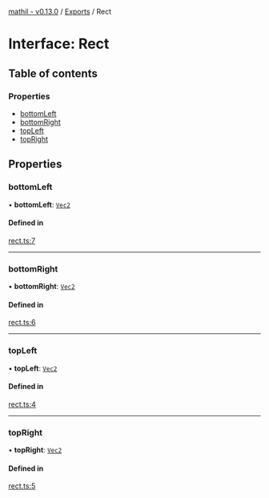 [mathil - v0.13.0](../README.md) / [Exports](../modules.md) / Rect

# Interface: Rect

## Table of contents

### Properties

- [bottomLeft](Rect.md#bottomleft)
- [bottomRight](Rect.md#bottomright)
- [topLeft](Rect.md#topleft)
- [topRight](Rect.md#topright)

## Properties

### bottomLeft

• **bottomLeft**: [`Vec2`](Vec2.md)

#### Defined in

[rect.ts:7](https://github.com/eransed/mathil/blob/0629cd8/src/rect.ts#L7)

___

### bottomRight

• **bottomRight**: [`Vec2`](Vec2.md)

#### Defined in

[rect.ts:6](https://github.com/eransed/mathil/blob/0629cd8/src/rect.ts#L6)

___

### topLeft

• **topLeft**: [`Vec2`](Vec2.md)

#### Defined in

[rect.ts:4](https://github.com/eransed/mathil/blob/0629cd8/src/rect.ts#L4)

___

### topRight

• **topRight**: [`Vec2`](Vec2.md)

#### Defined in

[rect.ts:5](https://github.com/eransed/mathil/blob/0629cd8/src/rect.ts#L5)
